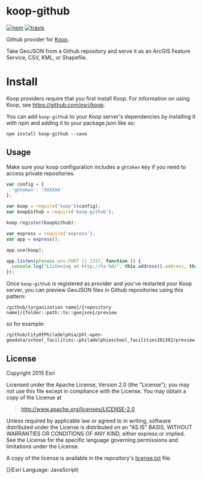 # koop-github

[![npm][npm-image]][npm-url]
[![travis][travis-image]][travis-url]

[npm-image]: https://img.shields.io/npm/v/koop-github.svg?style=flat-square
[npm-url]: https://www.npmjs.com/package/koop-github
[travis-image]: https://img.shields.io/travis/koopjs/koop-github.svg?style=flat-square
[travis-url]: https://travis-ci.org/koopjs/koop-github

Github provider for [Koop](https://github.com/esri/koop).

Take GeoJSON from a Github repository and serve it as an ArcGIS Feature Service, CSV, KML, or Shapefile.

# Install

Koop providers require that you first install Koop. For information on using Koop, see https://github.com/esri/koop.

You can add `koop-github` to your Koop server's dependencies by installing it with npm and adding it to your package.json like so:

```
npm install koop-github --save
```

## Usage

Make sure your koop configuration includes a `ghtoken` key if you need to access private repositories.

```js
var config = {
  'ghtoken': 'XXXXXX'
};

var koop = require('koop')(config);
var koopGithub = require('koop-github');

koop.register(koopGithub);

var express = require('express');
var app = express();

app.use(koop);

app.listen(process.env.PORT || 1337, function () {
  console.log("Listening at http://%s:%d/", this.address().address, this.address().port);
});
```

Once `koop-github` is registered as provider and you've restarted your Koop server, you can preview GeoJSON files in Github repositories using this pattern:

`/github/{organization name}/{repository name}/{folder::path::to::geojson}/preview`

so for example:

`/github/CityOfPhiladelphia/phl-open-geodata/school_facilities::philadelphiaschool_facilities201302/preview`

## License

Copyright 2015 Esri

Licensed under the Apache License, Version 2.0 (the "License");
you may not use this file except in compliance with the License.
You may obtain a copy of the License at

> http://www.apache.org/licenses/LICENSE-2.0

Unless required by applicable law or agreed to in writing, software
distributed under the License is distributed on an "AS IS" BASIS,
WITHOUT WARRANTIES OR CONDITIONS OF ANY KIND, either express or implied.
See the License for the specific language governing permissions and
limitations under the License.

A copy of the license is available in the repository's [license.txt](license.txt) file.

[](Esri Language: JavaScript)
